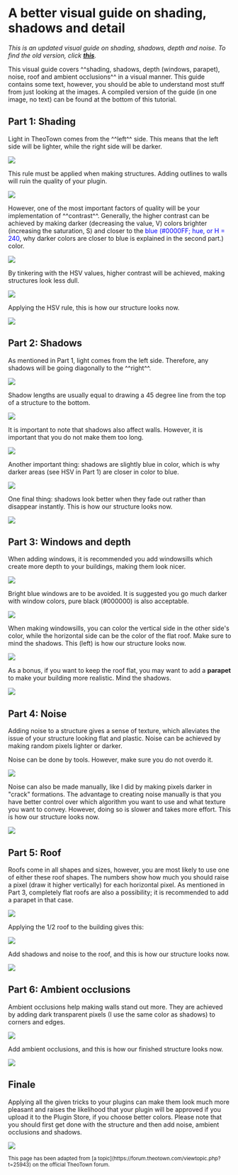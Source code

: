 # A better visual guide on shading, shadows and detail

_This is an updated visual guide on shading, shadows, depth and noise.
To find the old version, click [**this**](https://forum.theotown.com/viewtopic.php?t=13798)._



This visual guide covers
^^shading, shadows, depth (windows, parapet), noise, roof and ambient occlusions^^
in a visual manner.
This guide contains some text, however, you should be able to understand most stuff
from just looking at the images.
A compiled version of the guide (in one image, no text) can be found at the bottom of this tutorial.


## Part 1: Shading

Light in TheoTown comes from the ^^left^^ side. This means that the left side will be lighter, while the right side will be darker.

![](../../assets/guides/better-shading-guide/image1.png)

This rule must be applied when making structures. Adding outlines to walls will ruin the quality of your plugin.

![](../../assets/guides/better-shading-guide/image2.png)

However, one of the most important factors of quality will be your implementation of ^^contrast^^.
Generally, the higher contrast can be achieved by making darker (decreasing the value, V) colors brighter
(increasing the saturation, S) and closer to the
<span style="color:#0000FF">blue (#0000FF; hue, or H = 240</span>,
why darker colors are closer to blue is explained in the second part.) color.

![](../../assets/guides/better-shading-guide/image3.png)

By tinkering with the HSV values, higher contrast will be achieved, making structures look less dull.

![](../../assets/guides/better-shading-guide/image4.png)

Applying the HSV rule, this is how our structure looks now.

![](../../assets/guides/better-shading-guide/image5.png)

## Part 2: Shadows

As mentioned in Part 1, light comes from the left side. Therefore, any shadows will be going diagonally to the ^^right^^.

![](../../assets/guides/better-shading-guide/image6.png)

Shadow lengths are usually equal to drawing a 45 degree line from the top of a structure to the bottom.

![](../../assets/guides/better-shading-guide/image7.png)

It is important to note that shadows also affect walls. However, it is important that you do not make them too long.

![](../../assets/guides/better-shading-guide/image8.png)

Another important thing: shadows are slightly blue in color, which is why darker areas (see HSV in Part 1) are closer in color to blue.

![](../../assets/guides/better-shading-guide/image9.png)

One final thing: shadows look better when they fade out rather than disappear instantly. This is how our structure looks now.

![](../../assets/guides/better-shading-guide/image10.png)

## Part 3: Windows and depth

When adding windows, it is recommended you add windowsills which create more depth to your buildings, making them look nicer.

![](../../assets/guides/better-shading-guide/image11.png)

Bright blue windows are to be avoided. It is suggested you go much darker with window colors, pure black (#000000) is also acceptable.

![](../../assets/guides/better-shading-guide/image12.png)

When making windowsills, you can color the vertical side in the other side's color, while the horizontal side can be the color of the flat roof. Make sure to mind the shadows. This (left) is how our structure looks now.

![](../../assets/guides/better-shading-guide/image13.png)

As a bonus, if you want to keep the roof flat, you may want to add a **parapet** to make your building more realistic. Mind the shadows.

![](../../assets/guides/better-shading-guide/image14.png)


## Part 4: Noise

Adding noise to a structure gives a sense of texture, which alleviates the issue of your structure looking flat and plastic. Noise can be achieved by making random pixels lighter or darker.

Noise can be done by tools. However, make sure you do not overdo it.

![](../../assets/guides/better-shading-guide/image15.png)

Noise can also be made manually, like I did by making pixels darker in "crack" formations. The advantage to creating noise manually is that you have better control over which algorithm you want to use and what texture you want to convey. However, doing so is slower and takes more effort. This is how our structure looks now.

![](../../assets/guides/better-shading-guide/image16.png)

## Part 5: Roof

Roofs come in all shapes and sizes, however, you are most likely to use one of either these roof shapes. The numbers show how much you should raise a pixel (draw it higher vertically) for each horizontal pixel. As mentioned in Part 3, completely flat roofs are also a possibility; it is recommended to add a parapet in that case.

![](../../assets/guides/better-shading-guide/image17.png)

Applying the 1/2 roof to the building gives this:

![](../../assets/guides/better-shading-guide/image18.png)

Add shadows and noise to the roof, and this is how our structure looks now.

![](../../assets/guides/better-shading-guide/image19.png)

## Part 6: Ambient occlusions

Ambient occlusions help making walls stand out more. They are achieved by adding dark transparent pixels (I use the same color as shadows) to corners and edges.

![](../../assets/guides/better-shading-guide/image20.png)

Add ambient occlusions, and this is how our finished structure looks now.

![](../../assets/guides/better-shading-guide/image21.png)

## Finale

Applying all the given tricks to your plugins can make them look much more pleasant and raises the likelihood that your plugin will be approved if you upload it to the Plugin Store, if you choose better colors. Please note that you should first get done with the structure and then add noise, ambient occlusions and shadows.

![](../../assets/guides/better-shading-guide/dbasics.png)


<sub>
This page has been adapted from
[a topic](https://forum.theotown.com/viewtopic.php?t=25943)
on the official TheoTown forum.
</sub>
